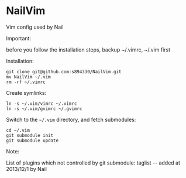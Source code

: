 NailVim
=======

Vim config used by Nail

Important:
    
before you follow the installation steps, backup ~/.vimrc, ~/.vim first

Installation:

    git clone git@github.com:s894330/NailVim.git
    mv NailVim ~/.vim
    rm -rf ~/.vimrc

Create symlinks:

    ln -s ~/.vim/vimrc ~/.vimrc
    ln -s ~/.vim/gvimrc ~/.gvimrc

Switch to the `~/.vim` directory, and fetch submodules:

    cd ~/.vim
    git submodule init
    git submodule update

Note:

List of plugins which not controlled by git submodule:
	taglist -- added at 2013/12/1 by Nail
